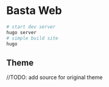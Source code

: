# Basta Web

```bash
# start dev server
hugo server
# simple build site
hugo
```

## Theme
//TODO: add source for original theme

